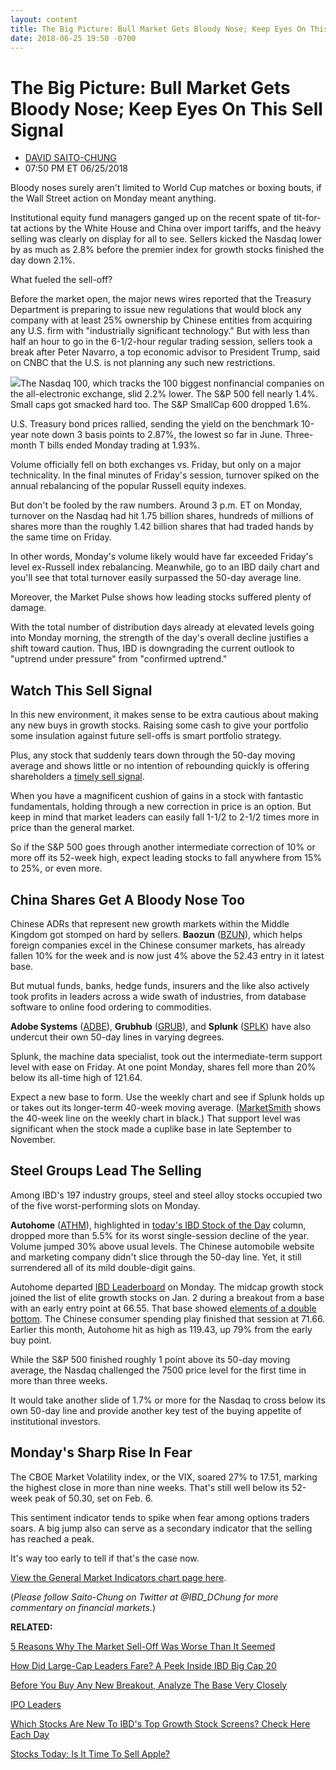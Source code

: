 ```yaml
---
layout: content
title: The Big Picture: Bull Market Gets Bloody Nose; Keep Eyes On This Sell Signal
date: 2018-06-25 19:50 -0700
---
```



The Big Picture: Bull Market Gets Bloody Nose; Keep Eyes On This Sell Signal
=============================================================================




* [DAVID SAITO-CHUNG](https://www.investors.com/author/chungd/ "Posts by DAVID SAITO-CHUNG")
* 07:50 PM ET 06/25/2018




Bloody noses surely aren't limited to World Cup matches or boxing bouts, if the Wall Street action on Monday meant anything.




Institutional equity fund managers ganged up on the recent spate of tit-for-tat actions by the White House and China over import tariffs, and the heavy selling was clearly on display for all to see. Sellers kicked the Nasdaq lower by as much as 2.8% before the premier index for growth stocks finished the day down 2.1%.


What fueled the sell-off?


Before the market open, the major news wires reported that the Treasury Department is preparing to issue new regulations that would block any company with at least 25% ownership by Chinese entities from acquiring any U.S. firm with "industrially significant technology." But with less than half an hour to go in the 6-1/2-hour regular trading session, sellers took a break after Peter Navarro, a top economic advisor to President Trump, said on CNBC that the U.S. is not planning any such new restrictions.


![](https://www.investors.com/wp-content/uploads/2018/06/MP062518-199x300.jpg)The Nasdaq 100, which tracks the 100 biggest nonfinancial companies on the all-electronic exchange, slid 2.2% lower. The S&P 500 fell nearly 1.4%. Small caps got smacked hard too. The S&P SmallCap 600 dropped 1.6%.


U.S. Treasury bond prices rallied, sending the yield on the benchmark 10-year note down 3 basis points to 2.87%, the lowest so far in June. Three-month T bills ended Monday trading at 1.93%.


Volume officially fell on both exchanges vs. Friday, but only on a major technicality. In the final minutes of Friday's session, turnover spiked on the annual rebalancing of the popular Russell equity indexes.


But don't be fooled by the raw numbers. Around 3 p.m. ET on Monday, turnover on the Nasdaq had hit 1.75 billion shares, hundreds of millions of shares more than the roughly 1.42 billion shares that had traded hands by the same time on Friday.


In other words, Monday's volume likely would have far exceeded Friday's level ex-Russell index rebalancing. Meanwhile, go to an IBD daily chart and you'll see that total turnover easily surpassed the 50-day average line.


Moreover, the Market Pulse shows how leading stocks suffered plenty of damage.


With the total number of distribution days already at elevated levels going into Monday morning, the strength of the day's overall decline justifies a shift toward caution. Thus, IBD is downgrading the current outlook to "uptrend under pressure" from "confirmed uptrend."


Watch This Sell Signal
----------------------


In this new environment, it makes sense to be extra cautious about making any new buys in growth stocks. Raising some cash to give your portfolio some insulation against future sell-offs is smart portfolio strategy.


Plus, any stock that suddenly tears down through the 50-day moving average and shows little or no intention of rebounding quickly is offering shareholders a [timely sell signal](https://www.investors.com/how-to-invest/investors-corner/when-to-sell-stocks-big-break-below-50-day-line-can-mark-end-of-a-huge-run/).


When you have a magnificent cushion of gains in a stock with fantastic fundamentals, holding through a new correction in price is an option. But keep in mind that market leaders can easily fall 1-1/2 to 2-1/2 times more in price than the general market.


So if the S&P 500 goes through another intermediate correction of 10% or more off its 52-week high, expect leading stocks to fall anywhere from 15% to 25%, or even more.


China Shares Get A Bloody Nose Too
----------------------------------


Chinese ADRs that represent new growth markets within the Middle Kingdom got stomped on hard by sellers. **Baozun** ([BZUN](https://research.investors.com/quote.aspx?symbol=BZUN)), which helps foreign companies excel in the Chinese consumer markets, has already fallen 10% for the week and is now just 4% above the 52.43 entry in it latest base.


But mutual funds, banks, hedge funds, insurers and the like also actively took profits in leaders across a wide swath of industries, from database software to online food ordering to commodities.


**Adobe Systems** ([ADBE](https://research.investors.com/quote.aspx?symbol=ADBE)), **Grubhub** ([GRUB](https://research.investors.com/quote.aspx?symbol=GRUB)), and **Splunk** ([SPLK](https://research.investors.com/quote.aspx?symbol=SPLK)) have also undercut their own 50-day lines in varying degrees.



Splunk, the machine data specialist, took out the intermediate-term support level with ease on Friday. At one point Monday, shares fell more than 20% below its all-time high of 121.64.


Expect a new base to form. Use the weekly chart and see if Splunk holds up or takes out its longer-term 40-week moving average. ([MarketSmith](https://marketsmith.investors.com/) shows the 40-week line on the weekly chart in black.) That support level was significant when the stock made a cuplike base in late September to November.


Steel Groups Lead The Selling
-----------------------------


Among IBD's 197 industry groups, steel and steel alloy stocks occupied two of the five worst-performing slots on Monday.


**Autohome** ([ATHM](https://research.investors.com/quote.aspx?symbol=ATHM)), highlighted in [today's IBD Stock of the Day](https://www.investors.com/research/stock-of-the-day-autohome/) column, dropped more than 5.5% for its worst single-session decline of the year. Volume jumped 30% above usual levels. The Chinese automobile website and marketing company didn't slice through the 50-day line. Yet, it still surrendered all of its mild double-digit gains.



Autohome departed [IBD Leaderboard](https://leaderboard.investors.com/#/leaders/leadersnearabuypoint) on Monday. The midcap growth stock joined the list of elite growth stocks on Jan. 2 during a breakout from a base with an early entry point at 66.55. That base showed [elements of a double bottom](https://www.investors.com/how-to-invest/investors-corner/what-is-double-bottom-base-biotech-stocks/). The Chinese consumer spending play finished that session at 71.66. Earlier this month, Autohome hit as high as 119.43, up 79% from the early buy point.


While the S&P 500 finished roughly 1 point above its 50-day moving average, the Nasdaq challenged the 7500 price level for the first time in more than three weeks.


It would take another slide of 1.7% or more for the Nasdaq to cross below its own 50-day line and provide another key test of the buying appetite of institutional investors.


Monday's Sharp Rise In Fear
---------------------------


The CBOE Market Volatility index, or the VIX, soared 27% to 17.51, marking the highest close in more than nine weeks. That's still well below its 52-week peak of 50.30, set on Feb. 6.


This sentiment indicator tends to spike when fear among options traders soars. A big jump also can serve as a secondary indicator that the selling has reached a peak.


It's way too early to tell if that's the case now.


[View the General Market Indicators chart page here](https://www.investors.com/wp-content/uploads/2018/06/IBD2506153109GMI.pdf).


(*Please follow Saito-Chung on Twitter at @IBD\_DChung for more commentary on financial markets.*)


**RELATED:**


[5 Reasons Why The Market Sell-Off Was Worse Than It Seemed](https://www.investors.com/market-trend/stock-market-today/dow-jones-futures-top-stocks-google-alibaba-nvidia-below-buy-points/)


[How Did Large-Cap Leaders Fare? A Peek Inside IBD Big Cap 20](https://research.investors.com/stock-lists/big-cap-20/)


[Before You Buy Any New Breakout, Analyze The Base Very Closely](https://www.investors.com/stock-lists/ibd-50/growth-stocks-second-half-of-2018-key-factors/)


[IPO Leaders](https://research.investors.com/stock-lists/ipo-leaders/)


[Which Stocks Are New To IBD's Top Growth Stock Screens? Check Here Each Day](https://www.investors.com/stock-lists/best-growth-stocks-buy-watch-ibd-stock-lists/)


[Stocks Today: Is It Time To Sell Apple?](https://www.investors.com/market-trend/stock-market-today/nasdaq-sell-off-time-to-sell-apple-intel-microsoft/)




